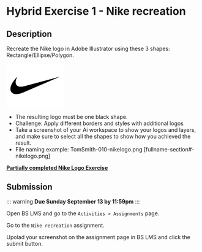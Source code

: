 # Hybrid Exercise 1 - Nike recreation

## Description

Recreate the Nike logo in Adobe Illustrator using these 3 shapes: Rectangle/Ellipse/Polygon.

<img src="../assets/nikelogo.png" alt="Nike Logo" width="150">

- The resulting logo must be one black shape. 
- Challenge: Apply different borders and styles with additional logos
- Take a screenshot of your Ai workspace to show your logos and layers, and make sure to select all the shapes to show how you achieved the result.
- File naming example: TomSmith-010-nikelogo.png [fullname-section#-nikelogo.png]

**[Partially completed Nike Logo Exercise](./assets/example-nikelogos.png)**

## Submission

::: warning
**Due Sunday September 13 by 11:59pm**
:::

Open BS LMS and go to the `Activities > Assignments` page.

Go to the `Nike recreation` assignment.

Upolad your screenshot on the assignment page in BS LMS and click the submit button.
